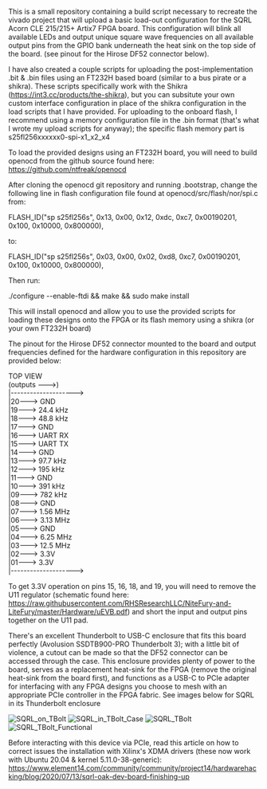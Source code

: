 This is a small repository containing a build script necessary to
recreate the vivado project that will upload a basic load-out
configuration for the SQRL Acorn CLE 215/215+ Artix7 FPGA board.
This configuration will blink all available LEDs and output unique
square wave frequencies on all available output pins from the GPIO
bank underneath the heat sink on the top side of the board. (see pinout
for the Hirose DF52 connector below).

I have also created a couple scripts for uploading the post-implementation
 .bit & .bin files using an FT232H based board (similar to a bus pirate
or a shikra).  These scripts specifically work with the Shikra
(https://int3.cc/products/the-shikra), but you can subsitute your own
custom interface configuration in place of the shikra configuration in the load scripts that
I have provided.  For uploading to the onboard flash, I recommend using a memory configuration
file in the .bin format (that's what I wrote my upload scripts for anyway); the specific flash
memory part is s25fl256xxxxxx0-spi-x1_x2_x4

To load the provided designs using an FT232H board, you will need to build
openocd from the github source found here: https://github.com/ntfreak/openocd

After cloning the openocd git repository and running .bootstrap,
change the following line in flash configuration file found at
openocd/src/flash/nor/spi.c from:

FLASH_ID("sp s25fl256s", 0x13, 0x00, 0x12, 0xdc, 0xc7, 0x00190201, 0x100, 0x10000, 0x800000),

to:

FLASH_ID("sp s25fl256s", 0x03, 0x00, 0x02, 0xd8, 0xc7, 0x00190201, 0x100, 0x10000, 0x800000),

Then run:

./configure --enable-ftdi && make && sudo make install

This will install openocd and allow you to use the provided scripts for loading
these designs onto the FPGA or its flash memory using a shikra (or your own
FT232H board)

The pinout for the Hirose DF52 connector mounted to the board and output
frequencies defined for the hardware configuration in this repository
are provided below:

TOP VIEW  
(outputs --->)  
|-------------------->  
|20---> GND  
|19---> 24.4 kHz  
|18---> 48.8 kHz  
|17---> GND  
|16---> UART RX  
|15---> UART TX  
|14---> GND  
|13---> 97.7 kHz  
|12---> 195  kHz  
|11---> GND  
|10---> 391  kHz  
|09---> 782  kHz  
|08---> GND  
|07---> 1.56 MHz  
|06---> 3.13 MHz  
|05---> GND  
|04---> 6.25 MHz  
|03---> 12.5 MHz  
|02---> 3.3V  
|01---> 3.3V  
|-------------------->  

To get 3.3V operation on pins 15, 16, 18, and 19, you will need to remove the U11 regulator (schematic found here: https://raw.githubusercontent.com/RHSResearchLLC/NiteFury-and-LiteFury/master/Hardware/uEVB.pdf) and short the input and output pins together on the U11 pad.

There's an excellent Thunderbolt to USB-C enclosure that fits this board perfectly (Avolusion SSDTB900-PRO Thunderbolt 3); with a little bit of violence, a cutout can be made so that the DF52 connector can be accessed through the case.  This enclosure provides plenty of power to the board, serves as a replacement heat-sink for the FPGA (remove the original heat-sink from the board first), and functions as a USB-C to PCIe adapter for interfacing with any FPGA designs you choose to mesh with an appropriate PCIe controller in the FPGA fabric.  See images below for SQRL in its Thunderbolt enclosure

![SQRL_on_TBolt](https://user-images.githubusercontent.com/14501817/135922715-6cb1ca1f-d871-4a02-83e2-ecb621f50c8c.jpeg)
![SQRL_in_TBolt_Case](https://user-images.githubusercontent.com/14501817/135922713-b69c604e-2131-41af-a6e5-9036626ee039.jpeg)
![SQRL_TBolt](https://user-images.githubusercontent.com/14501817/135922710-2ada5039-e62d-4d51-8792-b59952244e62.jpeg)
![SQRL_TBolt_Functional](https://user-images.githubusercontent.com/14501817/135945759-2c006591-33b9-40f0-8171-7ceb8d46266d.jpeg)

Before interacting with this device via PCIe, read this article on how to correct issues the installation with Xilinx's XDMA drivers (these now work with Ubuntu 20.04 & kernel 5.11.0-38-generic): https://www.element14.com/community/community/project14/hardwarehacking/blog/2020/07/13/sqrl-oak-dev-board-finishing-up
